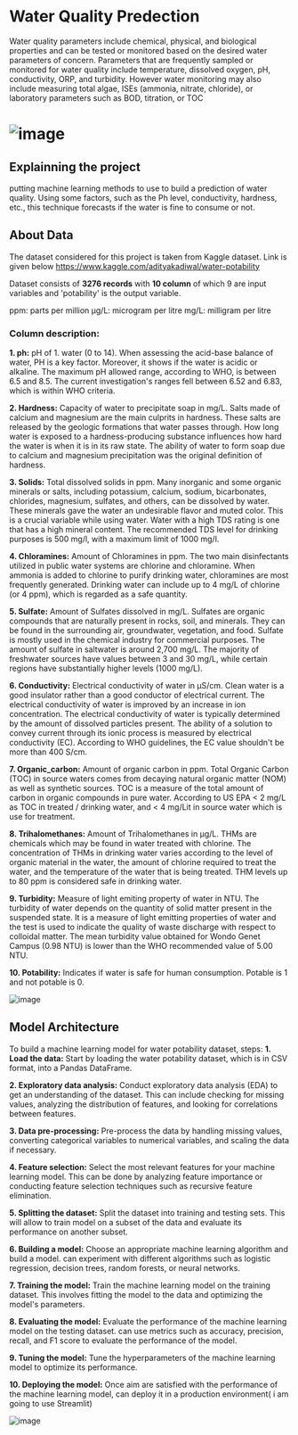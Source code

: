 # Water Quality Predection
Water quality parameters include chemical, physical, and biological properties and can be tested or monitored based on the desired water parameters of concern. Parameters that are frequently sampled or monitored for water quality include temperature, dissolved oxygen, pH, conductivity, ORP, and turbidity. However water monitoring may also include measuring total algae, ISEs (ammonia, nitrate, chloride), or laboratory parameters such as BOD, titration, or TOC

# ![image](https://user-images.githubusercontent.com/124104312/221208395-31d5ddc2-23f9-45f5-865d-4569380426bd.png)

## Explainning the project
putting machine learning methods to use to build a prediction of water quality. Using some factors, such as the Ph level, conductivity, hardness, etc., this technique forecasts if the water is fine to consume or not.
## About Data
The dataset considered for this project is taken from Kaggle dataset. Link is given below
https://www.kaggle.com/adityakadiwal/water-potability

Dataset consists of **3276 records** with **10 column** of which 9 are input variables and 'potability' is the output variable.

ppm: parts per million
μg/L: microgram per litre
mg/L: milligram per litre

### Column description:

**1. ph:** pH of 1. water (0 to 14).
   When assessing the acid-base balance of water, PH is a key factor. Moreover, it shows if the water is acidic or alkaline. The maximum pH allowed range, according to WHO, is between 6.5 and 8.5. The current investigation's ranges fell between 6.52 and 6.83, which is within WHO criteria.
   
**2. Hardness:** Capacity of water to precipitate soap in mg/L.
   Salts made of calcium and magnesium are the main culprits in hardness. These salts are released by the geologic formations that water passes through. How long water is exposed to a hardness-producing substance influences how hard the water is when it is in its raw state. The ability of water to form soap due to calcium and magnesium precipitation was the original definition of hardness.
   
**3. Solids:** Total dissolved solids in ppm.
   Many inorganic and some organic minerals or salts, including potassium, calcium, sodium, bicarbonates, chlorides, magnesium, sulfates, and others, can be dissolved by water. These minerals gave the water an undesirable flavor and muted color. This is a crucial variable while using water. Water with a high TDS rating is one that has a high mineral content. The recommended TDS level for drinking purposes is 500 mg/l, with a maximum limit of 1000 mg/l.
   
**4. Chloramines:** Amount of Chloramines in ppm.
   The two main disinfectants utilized in public water systems are chlorine and chloramine. When ammonia is added to chlorine to purify drinking water, chloramines are most frequently generated. Drinking water can include up to 4 mg/L of chlorine (or 4 ppm), which is regarded as a safe quantity.
   
**5. Sulfate:** Amount of Sulfates dissolved in mg/L.
   Sulfates are organic compounds that are naturally present in rocks, soil, and minerals. They can be found in the surrounding air, groundwater, vegetation, and food. Sulfate is mostly used in the chemical industry for commercial purposes. The amount of sulfate in saltwater is around 2,700 mg/L. The majority of freshwater sources have values between 3 and 30 mg/L, while certain regions have substantially higher levels (1000 mg/L).
   
**6. Conductivity:** Electrical conductivity of water in μS/cm.
   Clean water is a good insulator rather than a good conductor of electrical current. The electrical conductivity of water is improved by an increase in ion concentration. The electrical conductivity of water is typically determined by the amount of dissolved particles present. The ability of a solution to convey current through its ionic process is measured by electrical conductivity (EC). According to WHO guidelines, the EC value shouldn't be more than 400 S/cm.
   
**7. Organic_carbon:** Amount of organic carbon in ppm.
   Total Organic Carbon (TOC) in source waters comes from decaying natural organic matter (NOM) as well as synthetic sources. TOC is a measure of the total amount of carbon in organic compounds in pure water. According to US EPA < 2 mg/L as TOC in treated / drinking water, and < 4 mg/Lit in source water which is use for treatment.
   
**8. Trihalomethanes:** Amount of Trihalomethanes in μg/L.
   THMs are chemicals which may be found in water treated with chlorine. The concentration of THMs in drinking water varies according to the level of organic material in the water, the amount of chlorine required to treat the water, and the temperature of the water that is being treated. THM levels up to 80 ppm is considered safe in drinking water.
   
**9. Turbidity:** Measure of light emiting property of water in NTU.
   The turbidity of water depends on the quantity of solid matter present in the suspended state. It is a measure of light emitting properties of water and the test is used to indicate the quality of waste discharge with respect to colloidal matter. The mean turbidity value obtained for Wondo Genet Campus (0.98 NTU) is lower than the WHO recommended value of 5.00 NTU.
   
**10. Potability:** Indicates if water is safe for human consumption. Potable is 1 and not potable is 0.

![image](https://user-images.githubusercontent.com/124104312/221211618-587cf360-56bc-4081-8a13-b8124fa90145.png)
## Model Architecture
To build a machine learning model for water potability dataset, steps:
**1.	Load the data:** Start by loading the water potability dataset, which is in CSV format, into a Pandas DataFrame.

**2.	Exploratory data analysis:** Conduct exploratory data analysis (EDA) to get an understanding of the dataset. This can include checking for missing values, analyzing the distribution of features, and looking for correlations between features.

**3.	Data pre-processing:** Pre-process the data by handling missing values, converting categorical variables to numerical variables, and scaling the data if necessary.

**4.	Feature selection:** Select the most relevant features for your machine learning model. This can be done by analyzing feature importance or conducting feature selection techniques such as recursive feature elimination.

**5.	Splitting the dataset:** Split the dataset into training and testing sets. This will allow to train  model on a subset of the data and evaluate its performance on another subset.

**6.	Building a model:** Choose an appropriate machine learning algorithm and build a model. can experiment with different algorithms such as logistic regression, decision trees, random forests, or neural networks.

**7.	Training the model:** Train the machine learning model on the training dataset. This involves fitting the model to the data and optimizing the model's parameters.

**8.	Evaluating the model:** Evaluate the performance of the machine learning model on the testing dataset. can use metrics such as accuracy, precision, recall, and F1 score to evaluate the performance of the model.

**9.	Tuning the model:** Tune the hyperparameters of the machine learning model to optimize its performance.

**10.	Deploying the model:** Once aim are satisfied with the performance of the machine learning model, can deploy it in a production environment( i am going to use Streamlit)

![image](https://user-images.githubusercontent.com/124104312/221227805-03d608b5-bd3c-41e7-94be-f61723d8069a.png)






